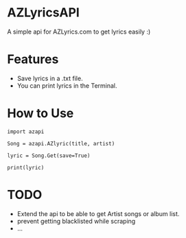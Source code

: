 # AZLyricsAPI
A simple api for AZLyrics.com to get lyrics easily :)


# Features
- Save lyrics in a .txt file.
- You can print lyrics in the Terminal.

# How to Use
```
import azapi

Song = azapi.AZlyric(title, artist)

lyric = Song.Get(save=True)

print(lyric)
```

# TODO
* Extend the api to be able to get Artist songs or album list.
* prevent getting blacklisted while scraping
* ...
